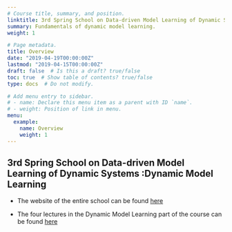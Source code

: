 ```yaml
---
# Course title, summary, and position.
linktitle: 3rd Spring School on Data-driven Model Learning of Dynamic Systems \:Dynamic Model Learning.
summary: Fundamentals of dynamic model learning. 
weight: 1

# Page metadata.
title: Overview
date: "2019-04-19T00:00:00Z"
lastmod: "2019-04-15T00:00:00Z"
draft: false  # Is this a draft? true/false
toc: true  # Show table of contents? true/false
type: docs  # Do not modify.

# Add menu entry to sidebar.
# - name: Declare this menu item as a parent with ID `name`.
# - weight: Position of link in menu.
menu:
  example:
    name: Overview
    weight: 1
---
```


## 3rd Spring School on Data-driven Model Learning of Dynamic Systems \:Dynamic Model Learning

* The website of the entire school can be found [here](https://spring-id-2019.sciencesconf.org/resource/page/id/1)

* The four lectures in the Dynamic Model Learning part of the course can be found [here](handouts_April_4.pdf)


